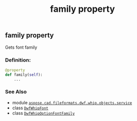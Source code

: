﻿---
title: family property
second_title: Aspose.CAD for Python via .NET API References
description: 
type: docs
weight: 40
url: /python-net/aspose.cad.fileformats.dwf.whip.objects.service/dwfwhipfont/family/
is_root: false
---

## family property


Gets font family
### Definition:
```python
@property
def family(self):
    ...
```

### See Also
* module [`aspose.cad.fileformats.dwf.whip.objects.service`](../../)
* class [`DwfWhipFont`](/cad/python-net/aspose.cad.fileformats.dwf.whip.objects.service/dwfwhipfont)
* class [`DwfWhipOptionFontFamily`](/cad/python-net/aspose.cad.fileformats.dwf.whip.objects.service.font/dwfwhipoptionfontfamily)
